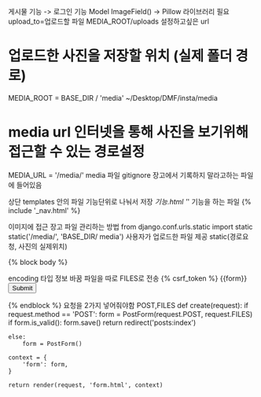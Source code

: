 게시물 기능 -> 로그인 기능
Model
ImageField() -> Pillow 라이브러리 필요
upload_to=업로드할 파일
MEDIA_ROOT/uploads  설정하고싶은 url
# 업로드한 사진을 저장할 위치 (실제 폴더 경로)
MEDIA_ROOT = BASE_DIR / 'media'
~/Desktop/DMF/insta/media
# media url 인터넷을 통해 사진을 보기위해 접근할 수 있는 경로설정
MEDIA_URL = '/media/'
media 파일 gitignore 장고에서 기록하지 말라고하는 파일에 들어있음




상단 templates 안의 파일 기능단위로 나눠서 저장
_기능.html '_' 기능을 하는 파일
{% include '_nav.html' %}



이미지에 접근
장고 파일 관리하는 방법 
from django.conf.urls.static import static
static('/media/', 'BASE_DIR/ media') 사용자가 업로드한 파일 제공
static(경로요청, 사진의 실제위치)





{% block body %}
    <form action="" method="POST" enctype="multipart/form-data"> 
    encoding 타입 정보 바꿈 파일을 따로 FILES로 전송 
        {% csrf_token %}
        {{form}}
        <input type="submit">
    </form>
{% endblock %}
요청을 2가지 넣어줘야함 POST,FILES
def create(request):
    if request.method == 'POST':
        form = PostForm(request.POST, request.FILES)
        if form.is_valid():
            form.save()
            return redirect('posts:index')

    else:
        form = PostForm()

    context = {
        'form': form,
    }

    return render(request, 'form.html', context)